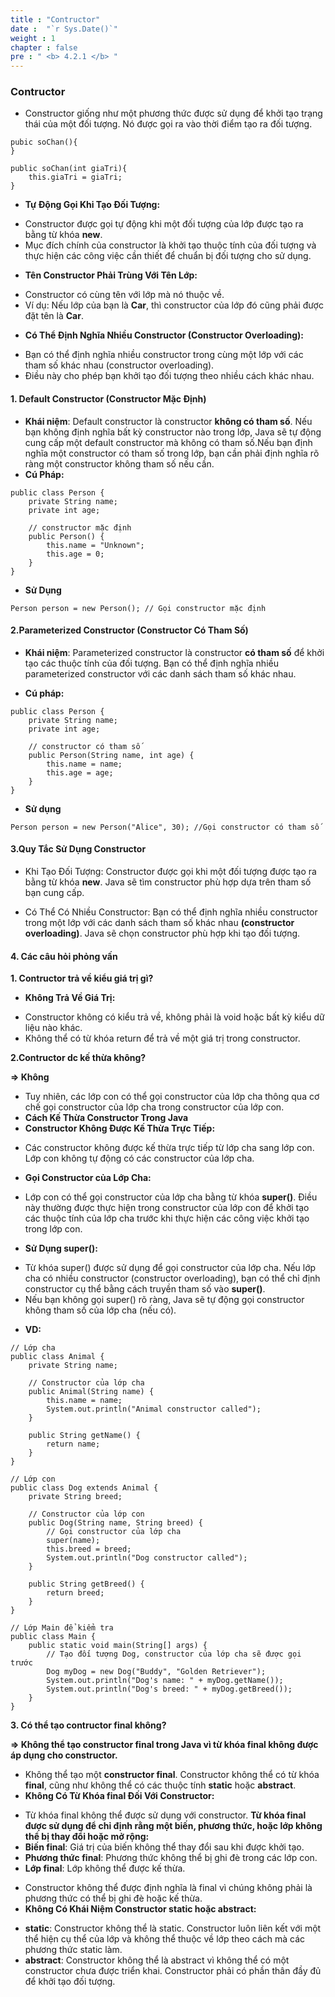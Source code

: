 ```yaml
---
title : "Contructor"
date :  "`r Sys.Date()`"
weight : 1 
chapter : false
pre : " <b> 4.2.1 </b> "
---
```



### Contructor
- Constructor giống như một phương thức được sử dụng để khởi tạo trạng thái của một đối tượng. Nó được gọi ra vào thời điểm tạo ra đối tượng.
```
pubic soChan(){
}

public soChan(int giaTri){
    this.giaTri = giaTri;
}
```

- **Tự Động Gọi Khi Tạo Đối Tượng:**
+ Constructor được gọi tự động khi một đối tượng của lớp được tạo ra bằng từ khóa **new**.
+ Mục đích chính của constructor là khởi tạo thuộc tính của đối tượng và thực hiện các công việc cần thiết để chuẩn bị đối tượng cho sử dụng.

- **Tên Constructor Phải Trùng Với Tên Lớp:**
+ Constructor có cùng tên với lớp mà nó thuộc về.
+ Ví dụ: Nếu lớp của bạn là **Car**, thì constructor của lớp đó cũng phải được đặt tên là **Car**.

- **Có Thể Định Nghĩa Nhiều Constructor (Constructor Overloading):**
+ Bạn có thể định nghĩa nhiều constructor trong cùng một lớp với các tham số khác nhau (constructor overloading).
+ Điều này cho phép bạn khởi tạo đối tượng theo nhiều cách khác nhau.
#### 1. Default Constructor (Constructor Mặc Định)

- **Khái niệm**: Default constructor là constructor **không có tham số**. Nếu bạn không định nghĩa bất kỳ constructor nào trong lớp, Java sẽ tự động cung cấp một default constructor mà không có tham số.Nếu bạn định nghĩa một constructor có tham số trong lớp, bạn cần phải định nghĩa rõ ràng một constructor không tham số nếu cần.
- **Cú Pháp:**
```
public class Person {
    private String name;
    private int age;

    // constructor mặc định
    public Person() {
        this.name = "Unknown";
        this.age = 0;
    }
}
```
- **Sử Dụng**
```
Person person = new Person(); // Gọi constructor mặc định
```

#### 2.Parameterized Constructor (Constructor Có Tham Số)

- **Khái niệm**: Parameterized constructor là constructor **có tham số** để khởi tạo các thuộc tính của đối tượng. Bạn có thể định nghĩa nhiều parameterized constructor với các danh sách tham số khác nhau.

- **Cú pháp:**
```
public class Person {
    private String name;
    private int age;

    // constructor có tham số
    public Person(String name, int age) {
        this.name = name;
        this.age = age;
    }
}
```
- **Sử dụng**
```
Person person = new Person("Alice", 30); //Gọi constructor có tham số
```
#### 3.Quy Tắc Sử Dụng Constructor
- Khi Tạo Đối Tượng: Constructor được gọi khi một đối tượng được tạo ra bằng từ khóa **new**. Java sẽ tìm constructor phù hợp dựa trên tham số bạn cung cấp.

- Có Thể Có Nhiều Constructor: Bạn có thể định nghĩa nhiều constructor trong một lớp với các danh sách tham số khác nhau **(constructor overloading)**. Java sẽ chọn constructor phù hợp khi tạo đối tượng.

#### 4. Các câu hỏi phỏng vấn
**1. Contructor trả về kiểu giá trị gì?**
- **Không Trả Về Giá Trị:**
+ Constructor không có kiểu trả về, không phải là void hoặc bất kỳ kiểu dữ liệu nào khác.
+ Không thể có từ khóa return để trả về một giá trị trong constructor.

**2.Contructor dc kế thừa không?**

 **=> Không** 
 - Tuy nhiên, các lớp con có thể gọi constructor của lớp cha thông qua cơ chế gọi constructor của lớp cha trong constructor của lớp con.
 - **Cách Kế Thừa Constructor Trong Java**
- **Constructor Không Được Kế Thừa Trực Tiếp:**
+ Các constructor không được kế thừa trực tiếp từ lớp cha sang lớp con. Lớp con không tự động có các constructor của lớp cha.
- **Gọi Constructor của Lớp Cha:**
+ Lớp con có thể gọi constructor của lớp cha bằng từ khóa **super()**. Điều này thường được thực hiện trong constructor của lớp con để khởi tạo các thuộc tính của lớp cha trước khi thực hiện các công việc khởi tạo trong lớp con.
- **Sử Dụng super():**
+ Từ khóa super() được sử dụng để gọi constructor của lớp cha. Nếu lớp cha có nhiều constructor (constructor overloading), bạn có thể chỉ định constructor cụ thể bằng cách truyền tham số vào **super()**.
+ Nếu bạn không gọi super() rõ ràng, Java sẽ tự động gọi constructor không tham số của lớp cha (nếu có).
- **VD:**
```
// Lớp cha
public class Animal {
    private String name;

    // Constructor của lớp cha
    public Animal(String name) {
        this.name = name;
        System.out.println("Animal constructor called");
    }

    public String getName() {
        return name;
    }
}

// Lớp con
public class Dog extends Animal {
    private String breed;

    // Constructor của lớp con
    public Dog(String name, String breed) {
        // Gọi constructor của lớp cha
        super(name);
        this.breed = breed;
        System.out.println("Dog constructor called");
    }

    public String getBreed() {
        return breed;
    }
}

// Lớp Main để kiểm tra
public class Main {
    public static void main(String[] args) {
        // Tạo đối tượng Dog, constructor của lớp cha sẽ được gọi trước
        Dog myDog = new Dog("Buddy", "Golden Retriever");
        System.out.println("Dog's name: " + myDog.getName());
        System.out.println("Dog's breed: " + myDog.getBreed());
    }
}
```
**3. Có thể tạo contructor final không?**

**=> Không thể tạo constructor final trong Java vì từ khóa final không được áp dụng cho constructor.**
- Không thể tạo một **constructor final**. Constructor không thể có từ khóa **final**, cũng như không thể có các thuộc tính **static** hoặc **abstract**.
- **Không Có Từ Khóa final Đối Với Constructor:**
+ Từ khóa final không thể được sử dụng với constructor. **Từ khóa final được sử dụng để chỉ định rằng một biến, phương thức, hoặc lớp không thể bị thay đổi hoặc mở rộng:**
+ **Biến final**: Giá trị của biến không thể thay đổi sau khi được khởi tạo.
+ **Phương thức final**: Phương thức không thể bị ghi đè trong các lớp con.
+ **Lớp final**: Lớp không thể được kế thừa.
- Constructor không thể được định nghĩa là final vì chúng không phải là phương thức có thể bị ghi đè hoặc kế thừa.
- **Không Có Khái Niệm Constructor static hoặc abstract:**
+ **static**: Constructor không thể là static. Constructor luôn liên kết với một thể hiện cụ thể của lớp và không thể thuộc về lớp theo cách mà các phương thức static làm.
+ **abstract**: Constructor không thể là abstract vì không thể có một constructor chưa được triển khai. Constructor phải có phần thân đầy đủ để khởi tạo đối tượng.
